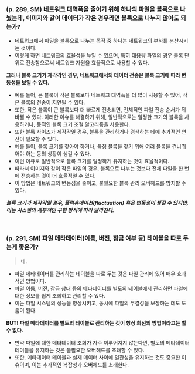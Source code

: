 ### (p. 289, SM) 네트워크 대역폭을 줄이기 위해 하나의 파일을 블록으로 나눴는데, 이미지와 같이 데이터가 작은 경우라면 블록으로 나누지 않아도 되는가?

-   네트워크에서 파일을 블록으로 나누는 목적 중 하나는 네트워크의 부하를 분산시키는 것이다.
-   이렇게 하면 네트워크의 효율성을 높일 수 있으며, 특히 대용량 파일의 경우 블록 단위로 전송함으로써 네트워크 자원을 효율적으로 사용할 수 있다.

**그러나 블록 크기가 제각각인 경우, 네트워크에서의 데이터 전송은 블록 크기에 따라 변동성을 보일 수 있다.**

-   예를 들어, 큰 블록이 작은 블록보다 네트워크 대역폭을 더 많이 사용할 수 있어, 작은 블록의 전송이 지연될 수 있다.
-   또한, 작은 블록이 큰 블록보다 더 빠르게 전송되면, 전체적인 파일 전송 순서가 뒤바뀔 수 있다. 이러한 이슈를 해결하기 위해, 일반적으로는 일정한 크기의 블록을 사용하거나, 동적인 블록 크기 조절 알고리즘을 사용한다.
-   또한 블록 사이즈가 제각각일 경우, 블록을 관리하거나 검색하는 데에 추가적인 연산이 필요할 수 있다.
-   예를 들어, 블록 크기를 찾아야 하거나, 특정 블록을 찾기 위해 여러 블록을 건너뛰어야 하는 등의 상황이 생길 수 있다.
-   이런 이유로 일반적으로 블록 크기를 일정하게 유지하는 것이 효율적이다.
-   따라서 이미지와 같이 작은 파일의 경우, 블록으로 나누는 것보다 전체 파일을 한 번에 전송하는 것이 더 효율적일 수 있다.
-   이 방법은 네트워크의 변동성을 줄이고, 불필요한 블록 관리 오버헤드를 방지할 수 있다.

**_블록 크기가 제각각일 경우, 플럭츄에이션(fluctuation) 혹은 변동성이 생길 수 있지만, 이는 시스템의 세부적인 구현 방식에 따라 달라진다._**

<br/>

### (p. 291, SM) 파일 메타데이터(이름, 버전, 잠금 여부 등) 테이블을 따로 두는게 좋은가?

> 네.

-   파일 메타데이터를 관리하는 테이블을 따로 두는 것은 파일 관리에 있어 매우 효과적인 방법이다.
-   파일 이름, 버전, 잠금 상태 등의 메타데이터를 별도의 테이블에서 관리하면 파일에 대한 정보를 쉽게 조회하고 관리할 수 있다.
-   이는 파일 시스템의 성능을 향상시키고, 동시에 파일의 무결성을 보장하는 데도 도움이 된다.

**BUT! 파일 메타데이터를 별도의 테이블로 관리하는 것이 항상 최선의 방법이라고는 할 수 없다.**

-   만약 파일에 대한 메타데이터 조회가 자주 이루어지지 않는다면, 별도의 메타데이터 테이블을 유지하는 것은 불필요한 오버헤드를 초래할 수 있다.
-   또한, 메타데이터 테이블과 실제 데이터 사이에 일관성을 유지하는 것도 중요한 이슈이며, 이는 추가적인 복잡성과 오버헤드를 초래한다.
